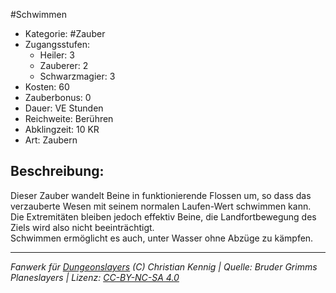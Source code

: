 #Schwimmen  
- Kategorie: #Zauber  
- Zugangsstufen:  
  - Heiler: 3  
  - Zauberer: 2  
  - Schwarzmagier: 3  
- Kosten: 60  
- Zauberbonus: 0  
- Dauer: VE Stunden  
- Reichweite: Berühren  
- Abklingzeit: 10 KR  
- Art: Zaubern     

## Beschreibung:
Dieser Zauber wandelt Beine in funktionierende Flossen um, so dass das verzauberte Wesen mit seinem normalen Laufen-Wert schwimmen kann.<br>Die Extremitäten bleiben jedoch effektiv Beine, die Landfortbewegung des Ziels wird also nicht beeinträchtigt.<br>Schwimmen ermöglicht es auch, unter Wasser ohne Abzüge zu kämpfen.


___
*Fanwerk für [Dungeonslayers](https://www.dungeonslayers.net/) (C) Christian Kennig | Quelle: Bruder Grimms Planeslayers | Lizenz: [CC-BY-NC-SA 4.0](https://creativecommons.org/licenses/by-nc-sa/4.0/deed.de)*